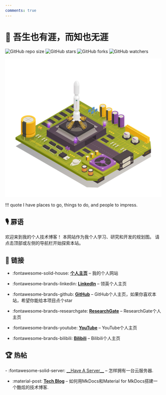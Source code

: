 ```yaml
---
comments: true
---
```


# 🔭 吾生也有涯，而知也无涯
![GitHub repo size](https://img.shields.io/github/repo-size/Shuaiwen-Cui/Infinity)
![GitHub stars](https://img.shields.io/github/stars/Shuaiwen-Cui/Infinity?style=social)
![GitHub forks](https://img.shields.io/github/forks/Shuaiwen-Cui/Infinity?style=social)
![GitHub watchers](https://img.shields.io/github/watchers/Shuaiwen-Cui/Infinity?style=social)

![Cover](./static/images/Cover.jpg)

!!! quote
    I have places to go, things to do, and people to impress.

## 🎙️ 扉语

欢迎来到我的个人技术博客！ 本网站作为我个人学习、研究和开发的规划图。 请点击顶部或左侧的导航栏开始探索本站。

## 🔗 链接

<!-- to search icons, go to https://squidfunk.github.io/mkdocs-material/reference/icons-emojis/ -->

<div class="grid cards" markdown>

- :fontawesome-solid-house: <a href="http://www.cuishuaiwen.com" target="_blank">__个人主页__</a> – 我的个人网站

- :fontawesome-brands-linkedin: <a href="https://www.linkedin.com/in/shaun-shuaiwen-cui/" target="_blank">__LinkedIn__</a> – 领英个人主页

- :fontawesome-brands-github: <a href="https://github.com/Shuaiwen-Cui" target="_blank">__GitHub__</a> – GitHub个人主页，如果你喜欢本站，希望你能给本项目点个star
  
- :fontawesome-brands-researchgate: <a href="https://www.researchgate.net/profile/Shuaiwen-Cui" target="_blank">__ResearchGate__</a> – ResearchGate个人主页

- :fontawesome-brands-youtube: <a href="https://www.youtube.com/channel/UCGNpQ1avIeJVN2tQ2U0zHog" target="_blank">__YouTube__</a> – YouTube个人主页
- :fontawesome-brands-bilibili: <a href="https://space.bilibili.com/422612631" target="_blank">__Bilibili__</a> – Bilibili个人主页
</div>

## 🏆 热帖

<div class="grid cards" markdown>
- :fontawesome-solid-server: <a href="http://www.cuishuaiwen.com:8000/CLOUD/HANDS-ON/001-HAVE-A-SERVER/have-a-server/" target="_blank">__Have A Server__</a> – 怎样拥有一台云服务器.

- :material-post: <a href="http://www.cuishuaiwen.com:8000/PROJECT/TECH-BLOG/mkdocs_and_material/" target="_blank">__Tech Blog__</a> – 如何用MkDocs和Material for MkDocs搭建一个酷炫的技术博客.

